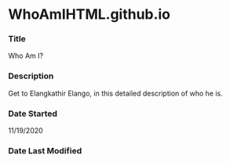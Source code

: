 # WhoAmIHTML.github.io

### Title
Who Am I?

### Description
Get to Elangkathir Elango, in this detailed description of who he is.

### Date Started
11/19/2020

### Date Last Modified


### 
